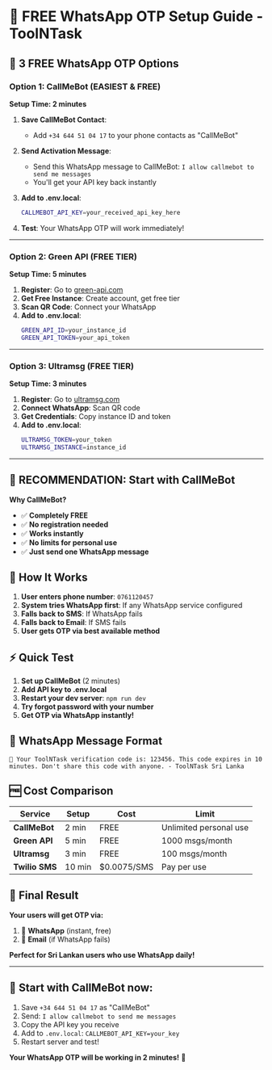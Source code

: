 # 📱 FREE WhatsApp OTP Setup Guide - ToolNTask

## 🚀 **3 FREE WhatsApp OTP Options**

### **Option 1: CallMeBot (EASIEST & FREE)**

**Setup Time: 2 minutes**

1. **Save CallMeBot Contact**: 
   - Add `+34 644 51 04 17` to your phone contacts as "CallMeBot"

2. **Send Activation Message**:
   - Send this WhatsApp message to CallMeBot: `I allow callmebot to send me messages`
   - You'll get your API key back instantly

3. **Add to .env.local**:
   ```bash
   CALLMEBOT_API_KEY=your_received_api_key_here
   ```

4. **Test**: Your WhatsApp OTP will work immediately!

---

### **Option 2: Green API (FREE TIER)**

**Setup Time: 5 minutes**

1. **Register**: Go to [green-api.com](https://green-api.com/)
2. **Get Free Instance**: Create account, get free tier
3. **Scan QR Code**: Connect your WhatsApp 
4. **Add to .env.local**:
   ```bash
   GREEN_API_ID=your_instance_id
   GREEN_API_TOKEN=your_api_token
   ```

---

### **Option 3: Ultramsg (FREE TIER)**

**Setup Time: 3 minutes**

1. **Register**: Go to [ultramsg.com](https://ultramsg.com/)
2. **Connect WhatsApp**: Scan QR code
3. **Get Credentials**: Copy instance ID and token
4. **Add to .env.local**:
   ```bash
   ULTRAMSG_TOKEN=your_token
   ULTRAMSG_INSTANCE=instance_id
   ```

---

## 🎯 **RECOMMENDATION: Start with CallMeBot**

**Why CallMeBot?**
- ✅ **Completely FREE** 
- ✅ **No registration needed**
- ✅ **Works instantly**
- ✅ **No limits for personal use**
- ✅ **Just send one WhatsApp message**

## 🔧 **How It Works**

1. **User enters phone number**: `0761120457`
2. **System tries WhatsApp first**: If any WhatsApp service configured
3. **Falls back to SMS**: If WhatsApp fails
4. **Falls back to Email**: If SMS fails
5. **User gets OTP via best available method**

## ⚡ **Quick Test**

1. **Set up CallMeBot** (2 minutes)
2. **Add API key to .env.local**
3. **Restart your dev server**: `npm run dev`
4. **Try forgot password with your number**
5. **Get OTP via WhatsApp instantly!**

## 📱 **WhatsApp Message Format**

```
🔐 Your ToolNTask verification code is: 123456. This code expires in 10 minutes. Don't share this code with anyone. - ToolNTask Sri Lanka
```

## 🆓 **Cost Comparison**

| Service | Setup | Cost | Limit |
|---------|-------|------|-------|
| **CallMeBot** | 2 min | FREE | Unlimited personal use |
| **Green API** | 5 min | FREE | 1000 msgs/month |
| **Ultramsg** | 3 min | FREE | 100 msgs/month |
| **Twilio SMS** | 10 min | $0.0075/SMS | Pay per use |

## 🎉 **Final Result**

**Your users will get OTP via:**
1. 📱 **WhatsApp** (instant, free)
2. 📧 **Email** (if WhatsApp fails)

**Perfect for Sri Lankan users who use WhatsApp daily!**

---

## 🚀 **Start with CallMeBot now:**

1. Save `+34 644 51 04 17` as "CallMeBot"
2. Send: `I allow callmebot to send me messages`
3. Copy the API key you receive
4. Add to `.env.local`: `CALLMEBOT_API_KEY=your_key`
5. Restart server and test!

**Your WhatsApp OTP will be working in 2 minutes!** 🎯
